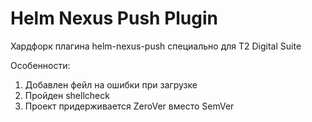 # Helm Nexus Push Plugin

Хардфорк плагина helm-nexus-push специально для T2 Digital Suite

Особенности:
1. Добавлен фейл на ошибки при загрузке
2. Пройден shellcheck
3. Проект придерживается ZeroVer вместо SemVer